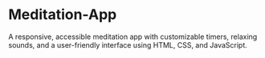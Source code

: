 # Meditation-App
A responsive, accessible meditation app with customizable timers, relaxing sounds, and a user-friendly interface using HTML, CSS, and JavaScript.
